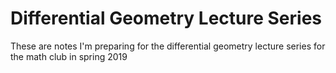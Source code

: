 # Differential Geometry Lecture Series

These are notes I'm preparing for the differential geometry lecture series for the math club in spring 2019
